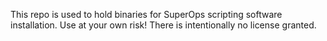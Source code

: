 This repo is used to hold binaries for SuperOps scripting software installation.
Use at your own risk!
There is intentionally no license granted.
